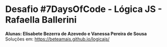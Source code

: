 # Desafio #7DaysOfCode - Lógica JS - Rafaella Ballerini 
**Alunas: Elisabete Bezerra de Azevedo e Vanessa Pereira de Sousa**
<br>
Soluções em: https://beteamais.github.io/logicajs/